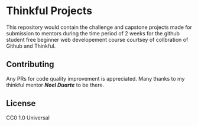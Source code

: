 # Thinkful Projects

This repository would contain the  challenge and capstone projects made for submission to mentors during the time period of 2 weeks for the github student free beginner web developement course courtsey of collbration of Github and Thinkful.



## Contributing

Any PRs for code quality improvement is appreciated. Many thanks to my thinkful mentor ***Noel Duarte*** to be there.

## License

CC0 1.0 Universal 

